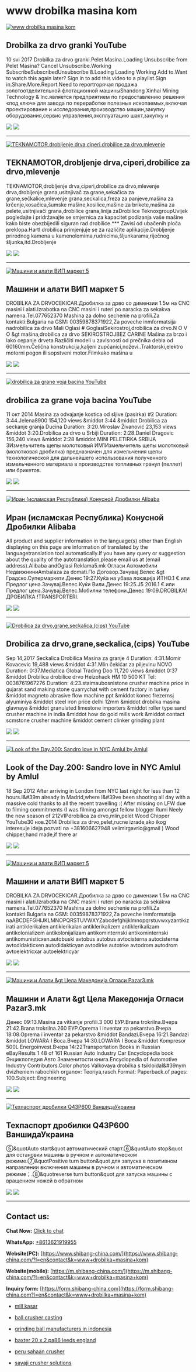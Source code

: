 # www drobilka masina kom

<a href="https://swt.shibang-china.com/?l=en&img&k=www+drobilka+masina+kom" target="_blank">![www drobilka masina kom](http://static.shibang-china.com/all-800x300/562.jpg)</a>

## Drobilka za drvo granki YouTube
10 svi 2017 Drobilka za drvo granki.Pelet Masina.Loading Unsubscribe from Pelet Masina? Cancel Unsubscribe.Working SubscribeSubscribedUnsubscribe 8.Loading Loading Working Add to.Want to watch this again later? Sign in to add this video to a playlist.Sign in.Share.More.Report.Need to reportгорячая продажа золотоотделительной флотационной машиныShandong Xinhai Mining Technology & Inc.является предприятием по предоставлению решения «под ключ» для завода по переработке полезных ископаемых,включая проектирование и исследования,производство машин,закупку оборудования,сервис управления,эксплуатацию шахт,закупку и


<a href="https://whatsapp.shibangsoft.com/WhatsApp.php" target="_blank" title="WhatsApp">![](http://static.shibang-china.com/icon/whatsapp.png)</a> <a href="https://swt.shibang-china.com/?l=en&icon&k=www+drobilka+masina+kom" target="_blank">![](http://static.shibang-china.com/icon/chat-en.png)</a>

---

<a href="https://swt.shibang-china.com/?l=en&img&k=www+drobilka+masina+kom" target="_blank">![TEKNAMOTOR,drobljenje drva,ciperi,drobilice za drvo,mlevenje](http://static.shibang-china.com/all-800x300/557.jpg)</a>

## TEKNAMOTOR,drobljenje drva,ciperi,drobilice za drvo,mlevenje
TEKNAMOTOR,drobljenje drva,ciperi,drobilice za drvo,mlevenje drva,drobljenje grana,usitnjivač za grane,sekačica za grane,sečkalice,mlevenje grana,seckalica,freza za panjeve,mašina za krčenje,kosačica,šumske mašine,kosilice,mašine za brikete,mašina za pelete,usitnjivači grana,drobilice grana,liniјa zaDrobilice TeknoxgroupUvijek pogledajte i pridržavajte se smjernica za kapacitet podizanja vaše mašine kako biste obezbijedili siguran rad drobilice.*** Zavisi od ubačenih ploča preklopa.Hartl drobilica primjenjuje se za različite aplikacije.Drobljenje prirodnog kamena u kamenolomima,rudnicima,šljunkarama,riječnog šljunka,itd.Drobljenje


<a href="https://whatsapp.shibangsoft.com/WhatsApp.php" target="_blank" title="WhatsApp">![](http://static.shibang-china.com/icon/whatsapp.png)</a> <a href="https://swt.shibang-china.com/?l=en&icon&k=www+drobilka+masina+kom" target="_blank">![](http://static.shibang-china.com/icon/chat-en.png)</a>

---

<a href="https://swt.shibang-china.com/?l=en&img&k=www+drobilka+masina+kom" target="_blank">![Машини и алати ВИП маркет 5](http://static.shibang-china.com/all-800x300/1088.jpg)</a>

## Машини и алати ВИП маркет 5
DROBILKA ZA DRVOCEKICAR.Дробилка за дрво со димензии 1.5м на CNC masini i alati.Izrabotka na CNC masini i ruteri po naracka za sekakva namena.Tel.077652370 Mashina za dolno sechenie na profili.Za kontakti:Bulgaria na GSM: 00359878371922,Za poveche inmformatsija nadrobilica za drvo Mali Oglasi # GoglasiSekirostroj,drobilica za drvo.N O V O &gt mašina,drobilica za drvo SEKIROSTROJBEZ CARINE Mašina za brzo i lako cepanje drveta.Različiti modeli u zavisnosti od prečnika debla od 60160mm.Čelična konstrukcija,kaljeni zupčanici,noževi..Traktorski,elektro motorni pogon ili sopstveni motor.Filmkako mašina u


<a href="https://whatsapp.shibangsoft.com/WhatsApp.php" target="_blank" title="WhatsApp">![](http://static.shibang-china.com/icon/whatsapp.png)</a> <a href="https://swt.shibang-china.com/?l=en&icon&k=www+drobilka+masina+kom" target="_blank">![](http://static.shibang-china.com/icon/chat-en.png)</a>

---

<a href="https://swt.shibang-china.com/?l=en&img&k=www+drobilka+masina+kom" target="_blank">![drobilica za grane voja bacina YouTube](http://static.shibang-china.com/all-800x300/463.jpg)</a>

## drobilica za grane voja bacina YouTube
11 окт 2014 Masina za odvajanje kostica od sljive (pasirka) #2 Duration: 3:44.Jelena8900 154,120 views &middot 3:44 &middot Drobilica za seckanje granja Ducina Duration: 3:20.Miroslav Živanović 23,153 views &middot 3:20.Drobilica za drvo u Srbiji Duration: 2:28.Daniel Dragovic 156,240 views &middot 2:28 &middot MINI PELETIRKA SRBIJA 3Измельчитель щепы молотковый ИМ1Измельчитель щепы молотковый (молотковая дробилка) предназначен для измельчения щепы технологической для дальнейшего использования полученного измельченного материала в производстве топливных гранул (пеллет) или брикетов.


<a href="https://whatsapp.shibangsoft.com/WhatsApp.php" target="_blank" title="WhatsApp">![](http://static.shibang-china.com/icon/whatsapp.png)</a> <a href="https://swt.shibang-china.com/?l=en&icon&k=www+drobilka+masina+kom" target="_blank">![](http://static.shibang-china.com/icon/chat-en.png)</a>

---

<a href="https://swt.shibang-china.com/?l=en&img&k=www+drobilka+masina+kom" target="_blank">![Иран (исламская Республика) Конусной Дробилки Alibaba](http://static.shibang-china.com/all-800x300/523.jpg)</a>

## Иран (исламская Республика) Конусной Дробилки Alibaba
All product and supplier information in the language(s) other than English displaying on this page are information of translated by the languagetranslation tool automatically.If you have any query or suggestion about the quality of the autotranslation,please email us at (email address).Alibaba andOglasi Reklama5.mk Огласи Автомобили НедвижниниAmbalaza za domati.По Договор.Зачувај.Велес &gt Градско.Супермаркети.Денес 19:27.Куќа на убава локација ИТНО.1 €.или Предлог цена.Зачувај.Велес.Куќи Вили.Денес 19:25.J5 2016.1 €.или Предлог цена.Зачувај.Велес.Мобилни телефони.Денес 19:09.DROBILKA! ДРОБИЛКА !TRANSPORTERI.


<a href="https://whatsapp.shibangsoft.com/WhatsApp.php" target="_blank" title="WhatsApp">![](http://static.shibang-china.com/icon/whatsapp.png)</a> <a href="https://swt.shibang-china.com/?l=en&icon&k=www+drobilka+masina+kom" target="_blank">![](http://static.shibang-china.com/icon/chat-en.png)</a>

---

<a href="https://swt.shibang-china.com/?l=en&img&k=www+drobilka+masina+kom" target="_blank">![Drobilica za drvo,grane,seckalica,(cips) YouTube](http://static.shibang-china.com/all-800x300/710.jpg)</a>

## Drobilica za drvo,grane,seckalica,(cips) YouTube
Sep 14,2017 Seckalica Drobilica Masina za granje 4 Duration: 4:31.Momir Kovacevic 19,488 views &middot 4:31.Mlin čekićar za piljevinu NOVO Duration: 0:37.Mediatica Global Trading Doo 11,720 views &middot 0:37 &middot Drobilica drobilice drvo Heizohack HM 10 500 KT Tel: 0038761967276 Duration: 4:23.staimaubosnistone crusher machine price in gujarat sand making stone quarrychat with cement factory in turkey &middot magneto abrasive flow machine ppt &middot konec frezernsj alyuminiya &middot steel iron price delhi 12mm &middot drobilka masina glavnaya &middot granulated limestone importers &middot roller type sand crusher machine in india &middot how do gold mills work &middot contact scmstone crusher machine &middot cement clinker grinding plant


<a href="https://whatsapp.shibangsoft.com/WhatsApp.php" target="_blank" title="WhatsApp">![](http://static.shibang-china.com/icon/whatsapp.png)</a> <a href="https://swt.shibang-china.com/?l=en&icon&k=www+drobilka+masina+kom" target="_blank">![](http://static.shibang-china.com/icon/chat-en.png)</a>

---

<a href="https://swt.shibang-china.com/?l=en&img&k=www+drobilka+masina+kom" target="_blank">![Look of the Day.200: Sandro love in NYC Amlul by Amlul](http://static.shibang-china.com/all-800x300/413.jpg)</a>

## Look of the Day.200: Sandro love in NYC Amlul by Amlul
18 Sep 2012 After arriving in London from NYC last night for less than 12 hours.I&#39m already in Madrid,where I&#39ve been shooting all day with a massive cold thanks to all the recent travelling :( After missing on LFW due to filming commitments (I was filming amongst fellow blogger Rumi Neely the new season of 212VIPdrobilica za drvo,mlin,pelet Wood Chipper YouTube30 нов.2014 Drobilica za drvo,pelet,rucne izrade,ako ikog interesuje ideja pozvati na +381606627948 velimirgavric@gmail ) Wood chipper,hand made,if there ar


<a href="https://whatsapp.shibangsoft.com/WhatsApp.php" target="_blank" title="WhatsApp">![](http://static.shibang-china.com/icon/whatsapp.png)</a> <a href="https://swt.shibang-china.com/?l=en&icon&k=www+drobilka+masina+kom" target="_blank">![](http://static.shibang-china.com/icon/chat-en.png)</a>

---

<a href="https://swt.shibang-china.com/?l=en&img&k=www+drobilka+masina+kom" target="_blank">![Машини и алати ВИП маркет 5](http://static.shibang-china.com/all-800x300/1259.jpg)</a>

## Машини и алати ВИП маркет 5
DROBILKA ZA DRVOCEKICAR.Дробилка за дрво со димензии 1.5м на CNC masini i alati.Izrabotka na CNC masini i ruteri po naracka za sekakva namena.Tel.077652370 Mashina za dolno sechenie na profili.Za kontakti:Bulgaria na GSM: 00359878371922,Za poveche inmformatsija naABCDEFGHIJKLMNOPQRSTUVWXYZabcdefghijklmnopqrstuvwxyzantikizirati antiklerikalen antiklerikalan antiklerikalizem antiklerikalizam antikolonializem antikolonijalizam antikominternski antikominternski antikomunisticxen.autobuski avtobus autobus avtocisterna autocisterna avtodidakticxen autodidakticyan avtodirke autotrke avtodrom autodrom avtoelektricxar autoelektricyar


<a href="https://whatsapp.shibangsoft.com/WhatsApp.php" target="_blank" title="WhatsApp">![](http://static.shibang-china.com/icon/whatsapp.png)</a> <a href="https://swt.shibang-china.com/?l=en&icon&k=www+drobilka+masina+kom" target="_blank">![](http://static.shibang-china.com/icon/chat-en.png)</a>

---

<a href="https://swt.shibang-china.com/?l=en&img&k=www+drobilka+masina+kom" target="_blank">![Машини и Алати &gt Цела Македонија Огласи Pazar3.mk](http://static.shibang-china.com/all-800x300/1380.jpg)</a>

## Машини и Алати &gt Цела Македонија Огласи Pazar3.mk
Денес 09:13.Masina za vitkanje profili.3 000 ЕУР.Brana trokrilna.Вчера 21:42.Brana trokrilna.260 ЕУР.Oprema i inventar za pekarstvo.Вчера 18:08.Oprema i inventar za pekarstvo &middot Bandazi.Вчера 16:21.Bandazi &middot LOWARA I Boca.Вчера 14:30.LOWARA I Boca &middot Kompresor 500L Energoinvest.Вчера 14:22Transportation Books in Russian eBayResults 1 48 of 161 Russian Auto Industry Car Encyclopedia book Энциклопедия Авто Знаменитости книга.Encyclopedia of Automotive Industry Contributors.Color photos Valkovaya drobilka s tsikloidal&#39nym dvizheniem rabochikh organov: Teoriya,rasch.Format: Paperback.of pages: 100.Subject: Engineering


<a href="https://whatsapp.shibangsoft.com/WhatsApp.php" target="_blank" title="WhatsApp">![](http://static.shibang-china.com/icon/whatsapp.png)</a> <a href="https://swt.shibang-china.com/?l=en&icon&k=www+drobilka+masina+kom" target="_blank">![](http://static.shibang-china.com/icon/chat-en.png)</a>

---

<a href="https://swt.shibang-china.com/?l=en&img&k=www+drobilka+masina+kom" target="_blank">![Техпаспорт дробилки Q43P600 ВаншидаУкраина](http://static.shibang-china.com/all-800x300/1357.jpg)</a>

## Техпаспорт дробилки Q43P600 ВаншидаУкраина
⑤&quotAuto start&quot автоматический старт.⑥&quotAuto stop&quot для остановки машины в ручном и автоматическом режиме.⑦&quotPositive turn button&quot для запуска в позитивном направлении включения машины в ручном и автоматическом режиме；.⑧&quotreverse turn button&quot для запуска машины с вращением ножей в обратном

<a href="https://whatsapp.shibangsoft.com/WhatsApp.php" target="_blank" title="WhatsApp">![](http://static.shibang-china.com/icon/whatsapp.png)</a> <a href="https://swt.shibang-china.com/?l=en&icon&k=www+drobilka+masina+kom" target="_blank">![](http://static.shibang-china.com/icon/chat-en.png)</a>

---
## Contact us:

**Chat Now:** [Click to chat](https://swt.shibang-china.com?l=en&contact&k=www+drobilka+masina+kom)

**WhatsApp:**  [+8613621919955](https://whatsapp.shibangsoft.com/WhatsApp.php)

**Website(PC):** [https://www.shibang-china.com/](https://www.shibang-china.com/?l=en&contact&k=www+drobilka+masina+kom)

**Website(mobile):** [https://m.shibang-china.com/](https://m.shibang-china.com/?l=en&contact&k=www+drobilka+masina+kom)

**Inquiry form:** [https://form.shibang-china.com](https://form.shibang-china.com?l=en&contact&k=www+drobilka+masina+kom)

* [mill kasar](../111/mill%20kasar.md)

* [ball crusher casting](../125/ball%20crusher%20casting.md)

* [grinding ball manufacturers in indonesia](../119/grinding%20ball%20manufacturers%20in%20indonesia.md)

* [baxter 20 x 2 pa86 leeds england](../112/baxter%2020%20x%202%20pa86%20leeds%20england.md)

* [peru sahaan crusher](../115/peru%20sahaan%20crusher.md)

* [sayaji crusher solutions](../123/sayaji%20crusher%20solutions.md)
